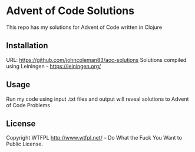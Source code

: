 # Advent of Code Solutions

This repo has my solutions for Advent of Code written in Clojure

## Installation

URL: https://github.com/johncoleman83/aoc-solutions
Solutions compiled using Leiningen - https://leiningen.org/

## Usage

Run my code using input .txt files and output will reveal solutions to Advent of Code Problems

## License

Copyright WTFPL <a href="http://www.wtfpl.net/" target="_blank">http://www.wtfpl.net/</a> – Do What the Fuck You Want to Public License.